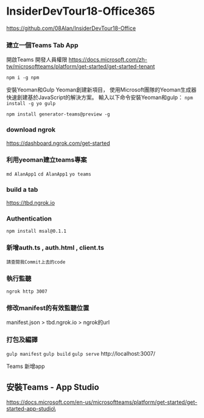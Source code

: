 # InsiderDevTour18-Office365

https://github.com/08Alan/InsiderDevTour18-Office

### 建立一個Teams Tab App
開啟Teams 開發人員權限
https://docs.microsoft.com/zh-tw/microsoftteams/platform/get-started/get-started-tenant

`npm i -g npm`

安裝Yeoman和Gulp Yeoman創建新項目，
使用Microsoft團隊的Yeoman生成器快速創建基於JavaScript的解決方案。 
輸入以下命令安裝Yeoman和gulp：
`npm install -g yo gulp`

`npm install generator-teams@preview -g`

### download ngrok
https://dashboard.ngrok.com/get-started

### 利用yeoman建立teams專案
`md AlanApp1`
`cd AlanApp1`
`yo teams`

### build a tab
https://tbd.ngrok.io

### Authentication 
`npm install msal@0.1.1`

### 新增auth.ts , auth.html , client.ts
`請查閱我Commit上去的code`

### 執行監聽
`ngrok http 3007`

### 修改manifest的有效監聽位置
manifest.json > tbd.ngrok.io > ngrok的url

### 打包及編譯
`gulp manifest`
`gulp build`
`gulp serve`
http://localhost:3007/

Teams 新增app

## 安裝Teams - App Studio
https://docs.microsoft.com/en-us/microsoftteams/platform/get-started/get-started-app-studio\

